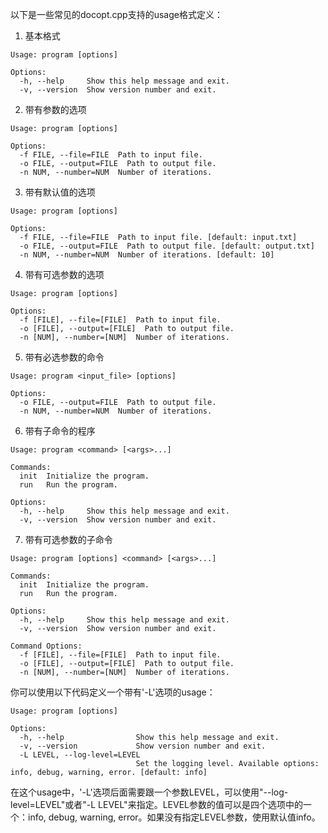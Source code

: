 
以下是一些常见的docopt.cpp支持的usage格式定义：

1. 基本格式

```
Usage: program [options]

Options:
  -h, --help     Show this help message and exit.
  -v, --version  Show version number and exit.
```

2. 带有参数的选项

```
Usage: program [options]

Options:
  -f FILE, --file=FILE  Path to input file.
  -o FILE, --output=FILE  Path to output file.
  -n NUM, --number=NUM  Number of iterations.
```

3. 带有默认值的选项

```
Usage: program [options]

Options:
  -f FILE, --file=FILE  Path to input file. [default: input.txt]
  -o FILE, --output=FILE  Path to output file. [default: output.txt]
  -n NUM, --number=NUM  Number of iterations. [default: 10]
```

4. 带有可选参数的选项

```
Usage: program [options]

Options:
  -f [FILE], --file=[FILE]  Path to input file.
  -o [FILE], --output=[FILE]  Path to output file.
  -n [NUM], --number=[NUM]  Number of iterations.
```

5. 带有必选参数的命令

```
Usage: program <input_file> [options]

Options:
  -o FILE, --output=FILE  Path to output file.
  -n NUM, --number=NUM  Number of iterations.
```

6. 带有子命令的程序

```
Usage: program <command> [<args>...]

Commands:
  init  Initialize the program.
  run   Run the program.

Options:
  -h, --help     Show this help message and exit.
  -v, --version  Show version number and exit.
```

7. 带有可选参数的子命令

```
Usage: program [options] <command> [<args>...]

Commands:
  init  Initialize the program.
  run   Run the program.

Options:
  -h, --help     Show this help message and exit.
  -v, --version  Show version number and exit.

Command Options:
  -f [FILE], --file=[FILE]  Path to input file.
  -o [FILE], --output=[FILE]  Path to output file.
  -n [NUM], --number=[NUM]  Number of iterations.
```


你可以使用以下代码定义一个带有'-L'选项的usage：

```
Usage: program [options]

Options:
  -h, --help                Show this help message and exit.
  -v, --version             Show version number and exit.
  -L LEVEL, --log-level=LEVEL
                            Set the logging level. Available options: info, debug, warning, error. [default: info]
```

在这个usage中，'-L'选项后面需要跟一个参数LEVEL，可以使用"--log-level=LEVEL"或者"-L LEVEL"来指定。LEVEL参数的值可以是四个选项中的一个：info, debug, warning, error。如果没有指定LEVEL参数，使用默认值info。
